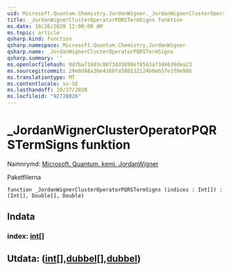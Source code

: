 ```yaml
---
uid: Microsoft.Quantum.Chemistry.JordanWigner._JordanWignerClusterOperatorPQRSTermSigns
title: _JordanWignerClusterOperatorPQRSTermSigns funktion
ms.date: 10/26/2020 12:00:00 AM
ms.topic: article
qsharp.kind: function
qsharp.namespace: Microsoft.Quantum.Chemistry.JordanWigner
qsharp.name: _JordanWignerClusterOperatorPQRSTermSigns
qsharp.summary: ''
ms.openlocfilehash: 8d7ba71603c0873dd3898ef8563a73d4639dea23
ms.sourcegitcommit: 29e0d88a30e4166fa580132124b0eb57e1f0e986
ms.translationtype: MT
ms.contentlocale: sv-SE
ms.lasthandoff: 10/27/2020
ms.locfileid: "92728026"
---
```

# <a name="_jordanwignerclusteroperatorpqrstermsigns-function"></a>_JordanWignerClusterOperatorPQRSTermSigns funktion

Namnrymd: [Microsoft. Quantum. kemi. JordanWigner](xref:Microsoft.Quantum.Chemistry.JordanWigner)

Paketfilerna [](https://nuget.org/packages/)




```qsharp
function _JordanWignerClusterOperatorPQRSTermSigns (indices : Int[]) : (Int[], Double[], Double)
```


## <a name="input"></a>Indata

### <a name="indices--int"></a>index: [int](xref:microsoft.quantum.lang-ref.int)[]





## <a name="output--intdoubledouble"></a>Utdata: ([int](xref:microsoft.quantum.lang-ref.int)[],[dubbel](xref:microsoft.quantum.lang-ref.double)[],[dubbel](xref:microsoft.quantum.lang-ref.double))

